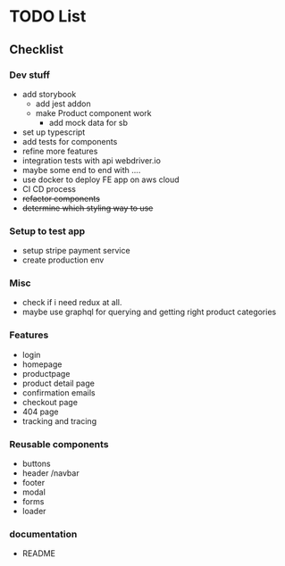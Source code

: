 # TODO List

## Checklist

### Dev stuff

- add storybook
    - add jest addon
    - make Product component work
        - add mock data for sb 
- set up typescript
- add tests for components
- refine more features
- integration tests with api webdriver.io
- maybe some end to end with ....
- use docker to deploy FE app on aws cloud
- CI CD process
- <del>refactor components</del>
- <del>determine which styling way to use</del>
  
### Setup to test app

- setup stripe payment service
- create production env

### Misc

- check if i need redux at all.
- maybe use graphql for querying and getting right product categories

### Features

- login
- homepage
- productpage
- product detail page
- confirmation emails
- checkout page
- 404 page
- tracking and tracing

### Reusable components
- buttons
- header /navbar
- footer
- modal
- forms
- loader

### documentation
- README